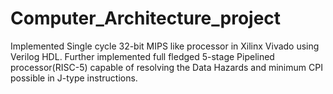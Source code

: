 # Computer_Architecture_project
 Implemented Single cycle 32-bit MIPS like processor in Xilinx Vivado using Verilog HDL. Further implemented full fledged 5-stage Pipelined processor(RISC-5) capable of resolving the Data Hazards and minimum CPI possible in J-type instructions. 
